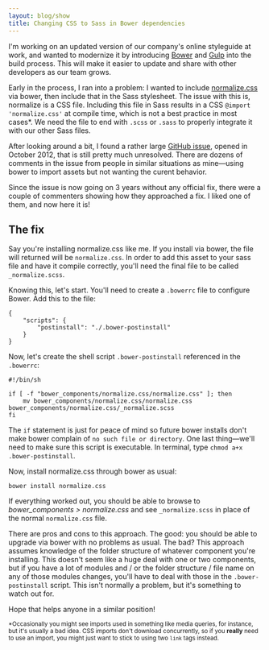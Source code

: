 ```yaml
---
layout: blog/show
title: Changing CSS to Sass in Bower dependencies
---
```

I'm working on an updated version of our company's online styleguide at work, and wanted to modernize it by introducing [Bower](//bower.io/) and [Gulp](//gulpjs.com) into the build process. This will make it easier to update and share with other developers as our team grows.

Early in the process, I ran into a problem: I wanted to include [normalize.css](necolas.github.com/normalize.css/) via bower, then include that in the Sass stylesheet. The issue with this is, normalize is a CSS file. Including this file in Sass results in a CSS `@import 'normalize.css'` at compile time, which is not a best practice in most cases\*. We need the file to end with `.scss` or `.sass` to properly integrate it with our other Sass files.

After looking around a bit, I found a rather large [GitHub issue](https://github.com/sass/sass/issues/556), opened in October 2012, that is still pretty much unresolved. There are dozens of comments in the issue from people in similar situations as mine—using bower to import assets but not wanting the curent behavior.

Since the issue is now going on 3 years without any official fix, there were a couple of commenters showing how they approached a fix. I liked one of them, and now here it is!

## The fix

Say you're installing normalize.css like me. If you install via bower, the file will returned will be `normalize.css`. In order to add this asset to your sass file and have it compile correctly, you'll need the final file to be called `_normalize.scss`.

Knowing this, let's start. You'll need to create a `.bowerrc` file to configure Bower. Add this to the file:

~~~
{
    "scripts": {
        "postinstall": "./.bower-postinstall"
    }
}
~~~

Now, let's create the shell script `.bower-postinstall` referenced in the `.bowerrc`:

~~~
#!/bin/sh

if [ -f "bower_components/normalize.css/normalize.css" ]; then
	mv bower_components/normalize.css/normalize.css bower_components/normalize.css/_normalize.scss
fi
~~~

The `if` statement is just for peace of mind so future bower installs don't make bower complain of `no such file or directory`. One last thing—we'll need to make sure this script is executable. In terminal, type `chmod a+x .bower-postinstall`.

Now, install normalize.css through bower as usual:

~~~
bower install normalize.css
~~~

If everything worked out, you should be able to browse to *bower_components > normalize.css* and see `_normalize.scss` in place of the normal `normalize.css` file.

There are pros and cons to this approach. The good: you should be able to upgrade via bower with no problems as usual. The bad? This approach assumes knowledge of the folder structure of whatever component you're installing. This doesn't seem like a huge deal with one or two components, but if you have a lot of modules and / or the folder structure / file name on any of those modules changes, you'll have to deal with those in the `.bower-postinstall` script. This isn't normally a problem, but it's something to watch out for.

Hope that helps anyone in a similar position!

<small>*Occasionally you might see imports used in something like media queries, for instance, but it's usually a bad idea. CSS imports don't download concurrently, so if you **really** need to use an import, you might just want to stick to using two `link` tags instead.</small>
